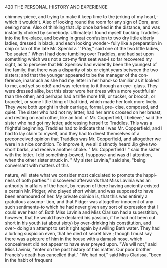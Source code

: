 420           THE PERSONAL I-IISTORY AND EXPERIENCE

chimney-piece, and trying to make it keep time to the jerking of my
heart,-which it wouldn't. Also of looking round the room for any sign
of Dora, and seeing none. Also of thinking that Jip once barked in the
distance, and was instantly choked by somebody. Ultimately I found
myself backing Traddles into the fire-place, and bowing in great confusion
to two dry little elderly ladies, dressed in black, and each looking wonder-
fully like a preparation in chip or tan of the late Mr. Spenlolv.
   '' Pray," said one of the two little ladies, "be seated."
   When I had done tumbling over Traddles, and had sat upon something
which was not a cat-my first seat was-I so far recovered my sight, as
to perceive that Mr. Spenlow had evidently been the youngest of the
family; that there was a disparity of six or eight years between the two
sisters; and that the younger appeared to be the manager of the con-
ference, inasmuch as she had my letter in her hand-so familiar as it
looked to me, and yet so odd!-and was referring to it through an eye-
glass. They were dressed alike, but this sister wore her dress with a more
youthful air than the other; and perhaps had a trifle more frill, or tucker,
or brooch, or bracelet, or some little thing of that kind, which made her
look more lively. They were both upright in their carriage, formal, pre-
cise, composed, and quiet. The sister who had not my letter, had her
arms crossed on her breast, and resting on each other, like an Idol.
   c' Mr. Copperfield, I believe," said the sister who had got my letter,
addressing herself to Traddles.
   This was a frightful beginning. Traddles had to indicate that I was
Mr. Copperfield, and I had to lay claim to myself, and they had to divest
themselves of a preconceived opinion that Traddles was Mr. Copperfield,
and altogether we were in a nice condition. To improve it, we all distinctly
heard Jip give two short barks, and receive another choke.
   " Mr. Copperfield ! " said the sister with the letter.
   I did something-bowed, I suppose-and was d l attention, when the
other sister struck in.
   " My sister Lavinia," said she, "being conversant with matters of this

nature, will state what we consider most calculated to promote the happi-
ness of both parties."
   I discovered afterwards that Miss Lavinia was an anthority in affairs
of the heart, by reason of there having anciently existed a certain Mr.
Pidger, who played short whist, and was supposed to have been enamoured
of her. My private opinion is, that this was entirely a gratuitous assump-
tion, and that Pidger was altogether innocent of any such sentiments-to
which he had never given any sort of expression that I could ever hear of.
Both Miss Lavinia and Miss Clarissn had a superstition, however, that
he would have declared his passion, if he had not been cut short in
his youth (at about sixty) by over-drinking his constitution, and over-
doing an attempt to set it right again by swilling Bath water. They
had a lurking suspicion even, that he died of secret love ; though I must
say there was a picture of him in the house with a damask nose, which
concealment did not appear to have ever preyed upon.
   "We will not," said Miss Lavinia, "enter on the past history of this
matter. Our poor brother Francis's death has cancelled that."
   "We had not," said Miss Clarissa, "been in the habit of frequent
